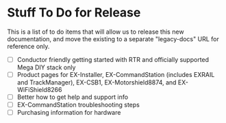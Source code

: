 # Stuff To Do for Release

This is a list of to do items that will allow us to release this new documentation, and move the existing to a separate "legacy-docs" URL for reference only.

- [ ] Conductor friendly getting started with RTR and officially supported Mega DIY stack only
- [ ] Product pages for EX-Installer, EX-CommandStation (includes EXRAIL and TrackManager), EX-CSB1, EX-Motorshield8874, and EX-WiFiShield8266
- [ ] Better how to get help and support info
- [ ] EX-CommandStation troubleshooting steps
- [ ] Purchasing information for hardware
